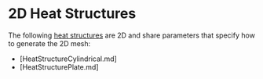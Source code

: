 # 2D Heat Structures

The following [heat structures](thermal_hydraulics/component_groups/heat_structure.md)
are 2D and share parameters that specify how to generate the 2D mesh:

- [HeatStructureCylindrical.md]
- [HeatStructurePlate.md]
